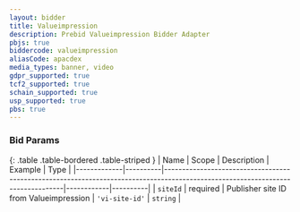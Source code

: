 ```yaml
---
layout: bidder
title: Valueimpression
description: Prebid Valueimpression Bidder Adapter
pbjs: true
biddercode: valueimpression
aliasCode: apacdex
media_types: banner, video
gdpr_supported: true
tcf2_supported: true
schain_supported: true
usp_supported: true
pbs: true
---
```



### Bid Params

{: .table .table-bordered .table-striped }
| Name        | Scope    | Description                                                                                                                    | Example    | Type     |
|-------------|----------|--------------------------------------------------------------------------------------------------------------------------------|------------|----------|
| `siteId`    | required | Publisher site ID from Valueimpression                                                                                         | `'vi-site-id'` | `string` |
